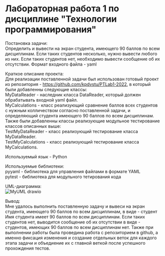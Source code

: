 # Лабораторная работа 1 по дисциплине "Технологии программирования"
Постановка задачи:  
Определить и вывести на экран студента, имеющего 90 баллов по всем дисциплинам. Если таких студентов несколько, нужно вывести любого из них. Если таких студентов нет, необходимо вывести сообщение об их отсутствии. Формат входного файла - yaml  
  
Краткое описание проекта:  
Для реализации поставленной задачи был использован готовый проект из репозитория - https://github.com/kpdvstu/PTLab1-2022, в который были добавленны следующие классы:  
MyDataReader - наследник класса DataReader, который должен обрабатывать входной yaml файл.  
MyCalculations - класс реализующий сравнение баллов всех студентов с нужным колличеством согласно поставленной задачи, и определяющий студента имеющего 90 баллов по всем дисциплинам.  
Также были добавленны классы реализующие модульное тестирование классов описанных выше:  
TestMyDataReader - класс реализующий тестирование класса MyDataReader.  
TestMyCalculations - класс реализующий тестирование класса MyCalculations.  
  
Используемый язык - Python  
  
Используемые библиотеки:  
pyyaml - библиотека для управления файлами в формате YAML  
pytest - библиотека для модульного тетирования кода  
  
UML-диаграмма:  
![MyUML drawio](https://user-images.githubusercontent.com/62301362/193588237-ee5f5c3a-403c-42af-be9f-116c799e5df6.png)  
  
Вывод:  
Мне удалось выполнить поставленную задачу и вывеси на экран студента, имеющего 90 баллов по всем дисциплинам, в виде - студент Имя студента имеет 90 баллов по всем дисциплинам. Если таких студентов нет, выводится сообщение об их отсутствии в виде - студентов, имеющих 90 баллов по всем дисциплинам нет. Также при выполнении работы была проведина работа с репозиторием в github, а именно фиксация изменения и создание отдельных веток для каждого этапа задачи и объедиение их с главной веткой после успешного прохождения тестов.
